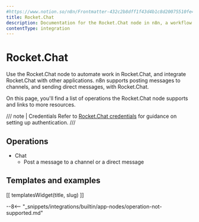 ```yaml
---
#https://www.notion.so/n8n/Frontmatter-432c2b8dff1f43d4b1c8d20075510fe4
title: Rocket.Chat
description: Documentation for the Rocket.Chat node in n8n, a workflow automation platform. Includes details of operations and configuration, and links to examples and credentials information.
contentType: integration
---
```


# Rocket.Chat

Use the Rocket.Chat node to automate work in Rocket.Chat, and integrate Rocket.Chat with other applications. n8n supports posting messages to channels, and sending direct messages, with Rocket.Chat. 

On this page, you'll find a list of operations the Rocket.Chat node supports and links to more resources.

/// note | Credentials
Refer to [Rocket.Chat credentials](/integrations/builtin/credentials/rocketchat/) for guidance on setting up authentication. 
///

## Operations

* Chat
    * Post a message to a channel or a direct message

## Templates and examples

<!-- see https://www.notion.so/n8n/Pull-in-templates-for-the-integrations-pages-37c716837b804d30a33b47475f6e3780 -->
[[ templatesWidget(title, slug) ]]

--8<-- "_snippets/integrations/builtin/app-nodes/operation-not-supported.md"
